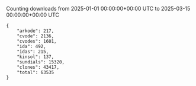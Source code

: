 
Counting downloads from 2025-01-01 00:00:00+00:00 UTC to 2025-03-15 00:00:00+00:00 UTC

```
{
    "arkode": 217,
    "cvode": 2136,
    "cvodes": 1601,
    "ida": 492,
    "idas": 215,
    "kinsol": 137,
    "sundials": 15320,
    "clones": 43417,
    "total": 63535
}
```
